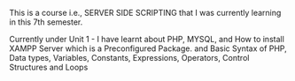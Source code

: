 This is a course i.e., SERVER SIDE SCRIPTING that I was currently learning in this 7th semester.

Currently under Unit 1 -  I have learnt about PHP, MYSQL, and How to install XAMPP Server which is a Preconfigured Package. and Basic Syntax of PHP, Data types, Variables, Constants, Expressions, Operators, Control Structures and Loops
